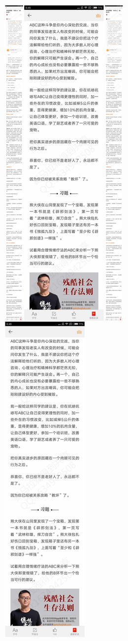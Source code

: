 ![](../../images/2017年04月/GX0408如何摆脱“老好人”的标签？.jpg)
![](../../images/2017年04月/GX0408如何摆脱“老好人”的标签？2.jpg)
![](../../images/2017年04月/GX0408如何摆脱“老好人”的标签？.jpg)
![](../../images/2017年04月/GX0408如何摆脱“老好人”的标签？2.jpg)
